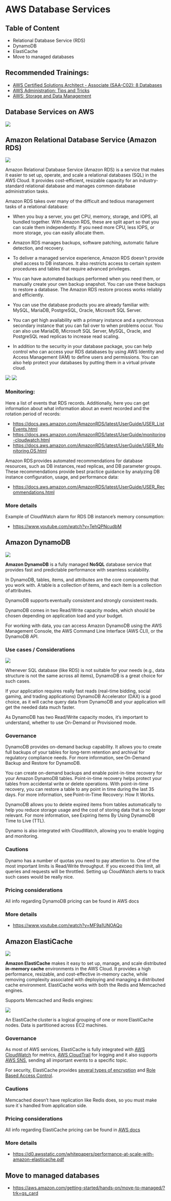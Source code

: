# AWS  Database Services

## Table of Content

- Relational Database Service (RDS)
- DynamoDB 
- ElastiCache
- Move to managed databases

## Recommended Trainings:

- [AWS Certified Solutions Architect - Associate (SAA-C02): 8 Databases](https://learn.epam.com/detailsPage?id=9ba80105-60eb-47b6-96dc-15f4bd6ac5e0&source=EXTERNAL_COURSE)
- [AWS Administration: Tips and Tricks](https://learn.epam.com/detailsPage?id=59938d3d-c5dc-4206-a43f-c90b03babd94&source=EXTERNAL_COURSE)
- [AWS: Storage and Data Management](https://learn.epam.com/detailsPage?id=b08af5ea-1be0-4d45-98d5-90491bbaa32f&source=EXTERNAL_COURSE)

## Database Services on AWS

![](images/aws-dbs.png)



## Amazon Relational Database Service (Amazon RDS)

![](images/aws-rds.jpg)

Amazon Relational Database Service (Amazon RDS) is a service that makes it easier to set up, operate, and scale a relational databases (SQL) in the AWS Cloud. It provides cost-efficient, resizable capacity for an industry-standard relational database and manages common database administration tasks. 

Amazon RDS takes over many of the difficult and tedious management tasks of a relational database: 

- When you buy a server, you get CPU, memory, storage, and IOPS, all bundled together. With Amazon RDS, these are split apart so that you can scale them independently. If you need more CPU, less IOPS, or more storage, you can easily allocate them. 

- Amazon RDS manages backups, software patching, automatic failure detection, and recovery. 

- To deliver a managed service experience, Amazon RDS doesn't provide shell access to DB instances. It also restricts access to certain system procedures and tables that require advanced privileges. 

- You can have automated backups performed when you need them, or manually create your own backup snapshot. You can use these backups to restore a database. The Amazon RDS restore process works reliably and efficiently. 

- You can use the database products you are already familiar with: MySQL, MariaDB, PostgreSQL, Oracle, Microsoft SQL Server. 

- You can get high availability with a primary instance and a synchronous secondary instance that you can fail over to when problems occur. You can also use MariaDB, Microsoft SQL Server, MySQL, Oracle, and PostgreSQL read replicas to increase read scaling. 

- In addition to the security in your database package, you can help control who can access your RDS databases by using AWS Identity and Access Management (IAM) to define users and permissions. You can also help protect your databases by putting them in a virtual private cloud. 

![](images/rds-create.jpg)
![](images/rds-aws-arch-diagram-4.png)

### Monitoring:

Here a list of events that RDS records. Additionally, here you can get information about what information about an event recorded and the rotation period of records: 
- https://docs.aws.amazon.com/AmazonRDS/latest/UserGuide/USER_ListEvents.html 
- https://docs.aws.amazon.com/AmazonRDS/latest/UserGuide/monitoring-cloudwatch.html 
- https://docs.aws.amazon.com/AmazonRDS/latest/UserGuide/USER_Monitoring.OS.html 

Amazon RDS provides automated recommendations for database resources, such as DB instances, read replicas, and DB parameter groups. These recommendations provide best practice guidance by analyzing DB instance configuration, usage, and performance data:

- https://docs.aws.amazon.com/AmazonRDS/latest/UserGuide/USER_Recommendations.html 

### More details 

Example of CloudWatch alarm for RDS DB instance’s memory consumption:
- https://www.youtube.com/watch?v=TehQPNcudbM 


## Amazon DynamoDB 

![](images/aws-dynamodb-console.jpg)

**Amazon DynamoDB** is a fully managed **NoSQL** database service that provides fast and predictable performance with seamless scalability.

In DynamoDB, tables, items, and attributes are the core components that you work with. A table is a collection of items, and each item is a collection of attributes.  

DynamoDB supports eventually consistent and strongly consistent reads. 

DynamoDB comes in two Read/Write capacity modes, which should be chosen depending on application load and your budget. 

For working with data, you can access Amazon DynamoDB using the AWS Management Console, the AWS Command Line Interface (AWS CLI), or the DynamoDB API. 

### Use cases / Considerations 

![](images/no-sql-simple-app.png)

Whenever SQL database (like RDS) is not suitable for your needs (e.g., data structure is not the same across all items), DynamoDB is a great choice for such cases. 

If your application requires really fast reads (real-time bidding, social gaming, and trading applications) DynamoDB Accelerator (DAX) is a good choice, as it will cache query data from DynamoDB and your application will get the needed data much faster. 

As DynamoDB has two Read/Write capacity modes, it’s important to understand, whether to use On-Demand or Provisioned mode. 

### Governance 

DynamoDB provides on-demand backup capability. It allows you to create full backups of your tables for long-term retention and archival for regulatory compliance needs. For more information, see On-Demand Backup and Restore for DynamoDB. 

You can create on-demand backups and enable point-in-time recovery for your Amazon DynamoDB tables. Point-in-time recovery helps protect your tables from accidental write or delete operations. With point-in-time recovery, you can restore a table to any point in time during the last 35 days. For more information, see Point-in-Time Recovery: How It Works. 

DynamoDB allows you to delete expired items from tables automatically to help you reduce storage usage and the cost of storing data that is no longer relevant. For more information, see Expiring Items By Using DynamoDB Time to Live (TTL). 

Dynamo is also integrated with CloudWatch, allowing you to enable logging and monitoring. 

### Cautions 

Dynamo has a number of quotas you need to pay attention to. One of the most important limits is Read/Write throughput. If you exceed this limit, all queries and requests will be throttled. Setting up CloudWatch alerts to track such cases would be really nice. 

### Pricing considerations 

All info regarding DynamoDB pricing can be found in AWS docs 

### More details 

- https://www.youtube.com/watch?v=MF9a1UNOAQo  


## Amazon ElastiCache

![](images/aws-elasticache-console.jpg)

**Amazon ElastiCache** makes it easy to set up, manage, and scale distributed **in-memory cache** environments in the AWS Cloud. It provides a high performance, resizable, and cost-effective in-memory cache, while removing complexity associated with deploying and managing a distributed cache environment. ElastiCache works with both the Redis and Memcached engines. 

Supports Memcached and Redis engines:

![](images/elasticache-create.jpg)

An ElastiCache cluster is a logical grouping of one or more ElastiCache nodes. Data is partitioned across EC2 machines.

### Governance 

As most of AWS services, ElastiCache is fully integrated with [AWS CloudWatch](https://docs.aws.amazon.com/AmazonElastiCache/latest/mem-ug/CacheMetrics.html) for metrics, [AWS CloudTrail](https://docs.aws.amazon.com/AmazonElastiCache/latest/mem-ug/logging-using-cloudtrail.html) for logging and it also supports [AWS SNS](https://docs.aws.amazon.com/AmazonElastiCache/latest/mem-ug/ECEvents.html), sending all important events to a specific topic. 

For security, ElastiCache provides [several types of encryption](https://docs.aws.amazon.com/AmazonElastiCache/latest/mem-ug/encryption.html) and [Role Based Access Control](https://docs.aws.amazon.com/AmazonElastiCache/latest/mem-ug/Clusters.RBAC.html). 

### Cautions 

Memcached doesn’t have replication like Redis does, so you must make sure it`s handled from application side. 

### Pricing considerations 

All info regarding ElastiCache pricing can be found in [AWS docs](https://aws.amazon.com/elasticache/pricing/)

### More details 

- https://d0.awsstatic.com/whitepapers/performance-at-scale-with-amazon-elasticache.pdf  


## Move to managed databases

- https://aws.amazon.com/getting-started/hands-on/move-to-managed/?trk=gs_card